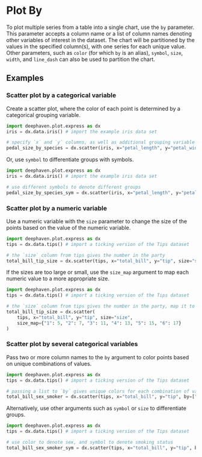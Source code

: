# Plot By

To plot multiple series from a table into a single chart, use the `by` parameter. This parameter accepts a column name or a list of column names denoting other variables of interest in the dataset. The chart will be partitioned by the values in the specified column(s), with one series for each unique value. Other parameters, such as `color` (for which `by` is an alias), `symbol`, `size`, `width`, and `line_dash` can also be used to partition the chart.

## Examples

### Scatter plot by a categorical variable

Create a scatter plot, where the color of each point is determined by a categorical grouping variable.

```python order=pedal_size_by_species,iris
import deephaven.plot.express as dx
iris = dx.data.iris() # import the example iris data set

# specify `x` and `y` columns, as well as additional grouping variable with `by`
pedal_size_by_species = dx.scatter(iris, x="petal_length", y="petal_width", by="species")
```

Or, use `symbol` to differentiate groups with symbols.

```python order=pedal_size_by_species_sym,iris
import deephaven.plot.express as dx
iris = dx.data.iris() # import the example iris data set

# use different symbols to denote different groups
pedal_size_by_species_sym = dx.scatter(iris, x="petal_length", y="petal_width", symbol="species")
```

### Scatter plot by a numeric variable

Use a numeric variable with the `size` parameter to change the size of the points based on the value of the numeric variable.

```python order=total_bill_tip_size,tips
import deephaven.plot.express as dx
tips = dx.data.tips() # import a ticking version of the Tips dataset

# the `size` column from tips gives the number in the party
total_bill_tip_size = dx.scatter(tips, x="total_bill", y="tip", size="size")
```

If the sizes are too large or small, use the `size_map` argument to map each numeric value to a more appropriate size.

```python order=total_bill_tip_size,tips
import deephaven.plot.express as dx
tips = dx.data.tips() # import a ticking version of the Tips dataset

# the `size` column from tips gives the number in the party, map it to different sizes
total_bill_tip_size = dx.scatter(
    tips, x="total_bill", y="tip", size="size",
    size_map={"1": 5, "2": 7, "3": 11, "4": 13, "5": 15, "6": 17}
)
```

### Scatter plot by several categorical variables

Pass two or more column names to the `by` argument to color points based on unique combinations of values.

```python order=total_bill_sex_smoker,tips
import deephaven.plot.express as dx
tips = dx.data.tips() # import a ticking version of the Tips dataset

# passing a list to `by` gives unique colors for each combination of values in the given columns
total_bill_sex_smoker = dx.scatter(tips, x="total_bill", y="tip", by=["sex", "smoker"])
```

Alternatively, use other arguments such as `symbol` or `size` to differentiate groups.

```python order=total_bill_sex_smoker_sym,tips
import deephaven.plot.express as dx
tips = dx.data.tips() # import a ticking version of the Tips dataset

# use color to denote sex, and symbol to denote smoking status
total_bill_sex_smoker_sym = dx.scatter(tips, x="total_bill", y="tip", by="sex", symbol="smoker")
```

<!--- TODO: Fill out with more examples -->